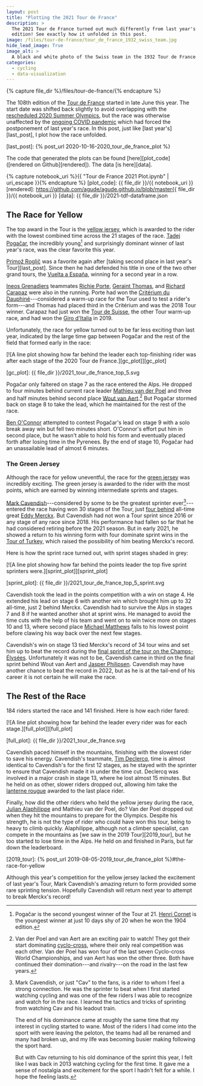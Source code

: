 ```yaml
---
layout: post
title: "Plotting the 2021 Tour de France"
description: >
  The 2021 Tour de France turned out much differently from last year's
  edition! See exactly how it unfolded in this post.
image: /files/tour-de-france/tour_de_france_1932_swiss_team.jpg
hide_lead_image: True
image_alt: >
  A black and white photo of the Swiss team in the 1932 Tour de France.
categories:
  - cycling
  - data-visualization
---
```


{% capture file_dir %}/files/tour-de-france/{% endcapture %}

The 108th edition of the [Tour de France][tour] started in late June this
year. The start date was shifted back slightly to avoid overlapping with the
[rescheduled 2020 Summer Olympics][olympics], but the race was otherwise
unaffected by the [ongoing COVID pandemic][covid] which had forced the
postponement of last year's race. In this post, just like [last
year's][last_post], I plot how the race unfolded.

[tour]: https://en.wikipedia.org/wiki/2021_Tour_de_France
[olympics]: https://en.wikipedia.org/wiki/2020_Summer_Olympics
[covid]: https://en.wikipedia.org/wiki/COVID-19_pandemic
[last_post]: {% post_url 2020-10-16-2020_tour_de_france_plot %}

The code that generated the plots can be found [here][plot_code]
([rendered on Github][rendered]). The data [is here][data].

{% capture notebook_uri %}{{ "Tour de France 2021 Plot.ipynb" | uri_escape }}{% endcapture %}
[plot_code]: {{ file_dir }}/{{ notebook_uri }}
[rendered]: https://github.com/agude/agude.github.io/blob/master{{ file_dir }}/{{ notebook_uri }}
[data]: {{ file_dir }}/2021-tdf-dataframe.json

## The Race for Yellow

The top award in the Tour is the [yellow jersey][yellow], which is awarded to
the rider with the lowest combined time across the 21 stages of the race.
[Tadej Pogačar][pogacar], the incredibly young[^young] and surprisingly dominant
winner of last year's race, was the clear favorite this year.

[yellow]: https://en.wikipedia.org/wiki/General_classification_in_the_Tour_de_France
[pogacar]: https://en.wikipedia.org/wiki/Tadej_Poga%C4%8Dar

[^young]: 
    Pogačar is the second youngest winner of the Tour at 21. [Henri
    Cornet][cornet] is the youngest winner at just 10 days shy of 20 when he
    won the 1904 edition.

[cornet]: https://en.wikipedia.org/wiki/Henri_Cornet

[Primož Roglič][roglic] was a favorite again after [taking second place in
last year's Tour][last_post]. Since then he had defended his title in one of
the two other grand tours, the [Vuelta a España][vuelta], winning for a second
year in a row.

[roglic]: https://en.wikipedia.org/wiki/Primo%C5%BE_Rogli%C4%8D
[vuelta]: https://en.wikipedia.org/wiki/2020_Vuelta_a_Espa%C3%B1a

[Ineos Grenadiers][ineos] teammates [Richie Porte][porte], [Geraint
Thomas][thomas], and [Richard Carapaz][carapaz] were also in the running.
Porte had won the [Critérium du Dauphiné][cdd]---considered a warm-up race for
the Tour used to test a rider's form---and Thomas had placed third in the
Critérium and was the 2018 Tour winner. Carapaz had just won the [Tour de
Suisse][tds], the other Tour warm-up race, and had won the [Giro
d'Italia][giro] in 2019.

[ineos]: https://en.wikipedia.org/wiki/Ineos_Grenadiers
[porte]: https://en.wikipedia.org/wiki/Richie_Porte
[thomas]: https://en.wikipedia.org/wiki/Geraint_Thomas
[carapaz]: https://en.wikipedia.org/wiki/Richard_Carapaz
[cdd]: https://en.wikipedia.org/wiki/2021_Crit%C3%A9rium_du_Dauphin%C3%A9
[tds]: https://en.wikipedia.org/wiki/2021_Tour_de_Suisse
[giro]: https://en.wikipedia.org/wiki/Giro_d%27Italia

Unfortunately, the race for yellow turned out to be far less exciting than
last year, indicated by the large time gap between Pogačar and the rest of the
field that formed early in the race:

[![A line plot showing how far behind the leader each top-finishing rider was
after each stage of the 2020 Tour de France.][gc_plot]][gc_plot]

[gc_plot]: {{ file_dir }}/2021_tour_de_france_top_5.svg

Pogačar only faltered on stage 7 as the race entered the Alps. He dropped to
four minutes behind current race leader [Mathieu van der Poel][mvdp] and three
and half minutes behind second place [Wout van Aert][wva].[^cyclocross] But
Pogačar stormed back on stage 8 to take the lead, which he maintained for the
rest of the race.

[mvdp]: https://en.wikipedia.org/wiki/Mathieu_van_der_Poel
[wva]: https://en.wikipedia.org/wiki/Wout_van_Aert
[^cyclocross]:
    Van der Poel and van Aert are an exciting pair to watch! They got their
    start dominating [cyclo-cross][cross], where their only real competition
    was each other. Van der Poel has won four of the last seven Cyclo-cross World
    Championships, and van Aert has won the other three. Both have continued their
    domination---and rivalry---on the road in the last few years.

[cross]: https://en.wikipedia.org/wiki/Cyclo-cross

[Ben O'Connor][oconnor] attempted to contest Pogačar's lead on stage 9 with a
solo break away win but fell two minutes short. O'Connor's effort put him in
second place, but he wasn't able to hold his form and eventually placed forth
after losing time in the Pyrenees. By the end of stage 10, Pogačar had an
unassailable lead of almost 6 minutes.

[oconnor]: https://en.wikipedia.org/wiki/Ben_O%27Connor_(cyclist)

### The Green Jersey

Although the race for yellow uneventful, the race for the [green
jersey][green] was incredibly exciting. The green jersey is awarded to the
rider with the most points, which are earned by winning intermediate sprints
and stages.

[Mark Cavendish][cav]---considered by some to be the greatest sprinter
ever[^nostalgia]---entered the race having won 30 stages of the Tour, just
[four behind][most_stage_wins] all-time great [Eddy Merckx][merckx]. But
Cavendish had not won a Tour sprint since 2016 or any stage of any race since
2018\. His performance had fallen so far that he had considered retiring before
the 2021 season. But in early 2021, he showed a return to his winning
form with four dominate sprint wins in the [Tour of Turkey][tot], which
raised the possibility of him beating Merckx's record.

[^nostalgia]:
    Mark Cavendish, or just "Cav" to the fans, is a rider to whom I feel a strong
    connection. He was the sprinter to beat when I first started watching
    cycling and was one of the few riders I was able to recognize and watch
    for in the race. I learned the tactics and tricks of sprinting from
    watching Cav and his leadout train.

    The end of his dominance came at roughly the same time that my interest in
    cycling started to wane. Most of the riders I had come into the sport with
    were leaving the peloton, the teams had all be renamed and many had broken
    up, and my life was becoming busier making following the sport hard.

    But with Cav returning to his old dominance of the sprint this year, I
    felt like I was back in 2013 watching cycling for the first time. It gave
    me a sense of nostalgia and excitement for the sport I hadn't felt for a
    while. I hope the feeling lasts.


[green]: https://en.wikipedia.org/wiki/Points_classification_in_the_Tour_de_France
[cav]: https://en.wikipedia.org/wiki/Mark_Cavendish
[most_stage_wins]: https://en.wikipedia.org/wiki/Tour_de_France_records_and_statistics#Stage_wins_per_rider
[merckx]: https://en.wikipedia.org/wiki/Eddy_Merckx
[tot]: https://en.wikipedia.org/wiki/2021_Presidential_Tour_of_Turkey

Here is how the sprint race turned out, with sprint stages shaded in grey:

[![A line plot showing how far behind the points leader the top five sprint
sprinters were.][sprint_plot]][sprint_plot]

[sprint_plot]: {{ file_dir }}/2021_tour_de_france_top_5_sprint.svg

Cavendish took the lead in the points competition with a win on stage 4. He
extended his lead on stage 6 with another win which brought him up to 32
all-time, just 2 behind Merckx. Cavendish had to survive the Alps in stages 7
and 8 if he wanted another shot at sprint wins. He managed to avoid the time
cuts with the help of his team and went on to win twice more on stages 10 and
13, where second place [Michael Matthews][matthews] falls to his lowest point
before clawing his way back over the next few stages.

[matthews]: https://en.wikipedia.org/wiki/Michael_Matthews_(cyclist)

Cavendish's win on stage 13 tied Merckx's record of 34 tour wins and set him
up to beat the record during the [final sprint of the tour on the
Champs-Élysées][ce_sprint]. Unfortunately it was not to be, Cavendish came in
third on the final sprint behind Wout van Aert and [Jasper
Philipsen][philipsen]. Cavendish may have another chance to beat the record in
2022, but as he is at the tail-end of his career it is not certain he will
make the race.

[ce_sprint]: https://en.wikipedia.org/wiki/Champs-%C3%89lys%C3%A9es_stage_in_the_Tour_de_France
[philipsen]: https://en.wikipedia.org/wiki/Jasper_Philipsen

## The Rest of the Race

184 riders started the race and 141 finished. Here is how each rider fared:

[![A line plot showing how far behind the leader every rider was for each
stage.][full_plot]][full_plot]

[full_plot]: {{ file_dir }}/2021_tour_de_france.svg

Cavendish paced himself in the mountains, finishing with the slowest rider to
save his energy. Cavendish's teammate, [Tim Declercq][declercq], time is
almost identical to Cavendish's for the first 12 stages, as he stayed with
the sprinter to ensure that Cavendish made it in under the time cut. Declercq
was involved in a major crash in stage 13, where he lost almost 15 minutes.
But he held on as other, slower riders dropped out, allowing him take the
[lanterne rougue][lanterne] awarded to the last place rider. 

[declercq]: https://en.wikipedia.org/wiki/Tim_Declercq
[lanterne]: https://en.wikipedia.org/wiki/Lanterne_rouge

Finally, how did the other riders who held the yellow jersey during the race,
[Julian Alaphilippe][alaphilippe] and Mathieu van der Poel, do? Van der Poel
dropped out when they hit the mountains to prepare for the Olympics. Despite
his strength, he is not the type of rider who could have won this tour, being
to heavy to climb quickly. Alaphilippe, although not a climber specialist, can
compete in the mountains as [we saw in the 2019 Tour][2019_tour], but he too
started to lose time in the Alps. He held on and finished in Paris, but far
down the leaderboard.

[alaphilippe]: https://en.wikipedia.org/wiki/Julian_Alaphilippe
[2019_tour]: {% post_url 2019-08-05-2019_tour_de_france_plot %}#the-race-for-yellow

Although this year's competition for the yellow jersey lacked the excitement
of last year's Tour, Mark Cavendish's amazing return to form provided some
rare sprinting tension. Hopefully Cavendish will return next year to attempt
to break Merckx's record!
